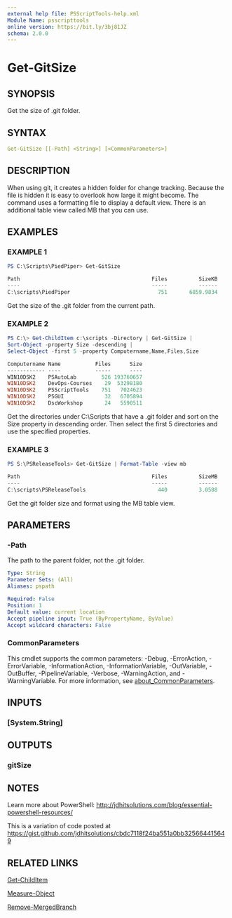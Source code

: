 ```yaml
---
external help file: PSScriptTools-help.xml
Module Name: psscripttools
online version: https://bit.ly/3bj81JZ
schema: 2.0.0
---
```


# Get-GitSize

## SYNOPSIS

Get the size of .git folder.

## SYNTAX

```yaml
Get-GitSize [[-Path] <String>] [<CommonParameters>]
```

## DESCRIPTION

When using git, it creates a hidden folder for change tracking. Because the file is hidden it is easy to overlook how large it might become. The command uses a formatting file to display a default view. There is an additional table view called MB that you can use.

## EXAMPLES

### EXAMPLE 1

```powershell
PS C:\Scripts\PiedPiper> Get-GitSize

Path                                          Files          SizeKB
----                                          -----          ------
C:\scripts\PiedPiper                            751       6859.9834
```

Get the size of the .git folder from the current path.

### EXAMPLE 2

```powershell
PS C:\> Get-ChildItem c:\scripts -Directory | Get-GitSize |
Sort-Object -property Size -descending |
Select-Object -first 5 -property Computername,Name,Files,Size

Computername Name           Files      Size
------------ ----           -----      ----
WIN10DSK2    PSAutoLab        526 193760657
WIN10DSK2    DevOps-Courses    29  53298180
WIN10DSK2    PSScriptTools    751   7024623
WIN10DSK2    PSGUI             32   6705894
WIN10DSK2    DscWorkshop       24   5590511
```

Get the directories under C:\Scripts that have a .git folder and sort on the Size property in descending order.
Then select the first 5 directories and use the specified properties.

### EXAMPLE 3

```powershell
PS S:\PSReleaseTools> Get-GitSize | Format-Table -view mb

Path                                          Files          SizeMB
----                                          -----          ------
C:\scripts\PSReleaseTools                       440          3.0588
```

Get the git folder size and format using the MB table view.

## PARAMETERS

### -Path

The path to the parent folder, not the .git folder.

```yaml
Type: String
Parameter Sets: (All)
Aliases: pspath

Required: False
Position: 1
Default value: current location
Accept pipeline input: True (ByPropertyName, ByValue)
Accept wildcard characters: False
```

### CommonParameters

This cmdlet supports the common parameters: -Debug, -ErrorAction, -ErrorVariable, -InformationAction, -InformationVariable, -OutVariable, -OutBuffer, -PipelineVariable, -Verbose, -WarningAction, and -WarningVariable. For more information, see [about_CommonParameters](http://go.microsoft.com/fwlink/?LinkID=113216).

## INPUTS

### [System.String]

## OUTPUTS

### gitSize

## NOTES

Learn more about PowerShell: http://jdhitsolutions.com/blog/essential-powershell-resources/

This is a variation of code posted at https://gist.github.com/jdhitsolutions/cbdc7118f24ba551a0bb325664415649

## RELATED LINKS

[Get-ChildItem]()

[Measure-Object]()

[Remove-MergedBranch](Remove-MergedBranch.md)
